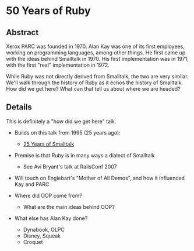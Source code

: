 50 Years of Ruby
================

Abstract
--------

Xerox PARC was founded in 1970.
Alan Kay was one of its first employees, working on programming languages, among other things.
He first came up with the ideas behind Smalltalk in 1970.
His first implementation was in 1971, with the first "real" implementation in 1972.

While Ruby was not directly derived from Smalltalk, the two are very similar.
We'll walk through the history of Ruby as it echos the history of Smalltalk.
How did we get here? What can that tell us about where we are headed?


Details
-------

This is definitely a "how did we get here" talk.

* Builds on this talk from 1995 (25 years ago):
    * [25 Years of Smalltalk](https://web.archive.org/web/20130612055149/http://www.mojowire.com/TravelsWithSmalltalk/DaveThomas-TravelsWithSmalltalk.htm)
* Premise is that Ruby is in many ways a dialect of Smalltalk
    * See Avi Bryant's talk at RailsConf 2007
* Will touch on Englebart's "Mother of All Demos", and how it influenced Kay and PARC

* Where did OOP come from?
    * What are the main ideas behind OOP?
* What else has Alan Kay done?
    * Dynabook, OLPC
    * Disney, Squeak
    * Croquet
